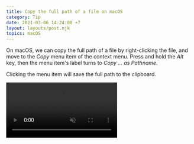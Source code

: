 ```yaml
---
title: Copy the full path of a file on macOS
category: Tip
date: 2021-03-06 14:24:00 +7
layout: layouts/post.njk
topics: macOS
---
```


On macOS, we can copy the full path of a file by right-clicking the file, and move to the _Copy_ menu item of the context menu.
Press and hold the _Alt_ key, then the menu item's label turns to _Copy ... as Pathname_.

Clicking the menu item will save the full path to the clipboard.

<video loop muted controls>
  <source src="/assets/img/copy-path.mp4" type="video/mp4">
</video>
